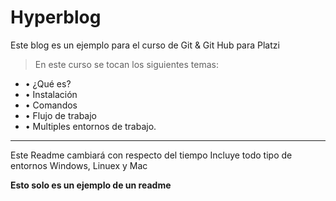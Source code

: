 # Hyperblog
Este blog es un ejemplo para el curso de Git & Git Hub para Platzi

> En este curso se tocan los siguientes temas:

- &bull; ¿Qué es?
- &bull; Instalación
- &bull; Comandos
- &bull; Flujo de trabajo
- &bull; Multiples entornos de trabajo.

------------
Este Readme cambiar&aacute; con respecto del tiempo
Incluye todo tipo de entornos Windows, Linuex y Mac

**Esto solo es un ejemplo de un readme**